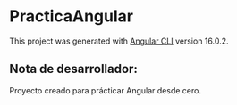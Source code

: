 # PracticaAngular

This project was generated with [Angular CLI](https://github.com/angular/angular-cli) version 16.0.2.

## Nota de desarrollador:
Proyecto creado para prácticar Angular desde cero.


